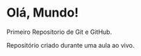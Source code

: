 # Olá, Mundo!
 Primeiro Repositorio de Git e GitHub.
 
 Repositório criado durante uma aula ao vivo. 
